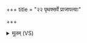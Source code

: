 +++
title = "२२ पृथक्सर्वे प्राजापत्याः"

+++
<details><summary>मूलम् (VS)</summary>

पृथ॒क्सर्वे॑ प्राजाप॒त्याः प्रा॒णाना॒त्मसु॑ बिभ्रति। तान्त्सर्वा॒न्ब्रह्म॑ रक्षति ब्रह्मचा॒रिण्याभृ॑तम् ॥
</details>